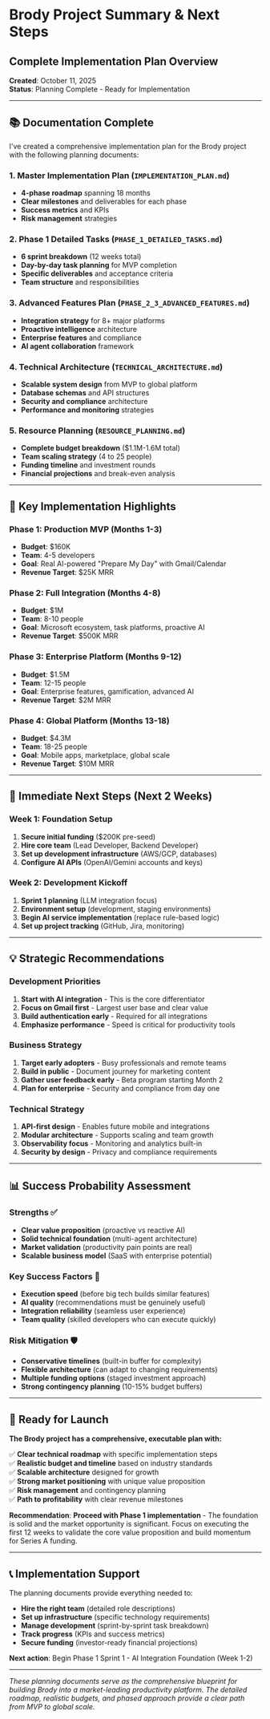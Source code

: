 # Brody Project Summary & Next Steps
## Complete Implementation Plan Overview

**Created**: October 11, 2025  
**Status**: Planning Complete - Ready for Implementation

---

## 📚 Documentation Complete

I've created a comprehensive implementation plan for the Brody project with the following planning documents:

### 1. **Master Implementation Plan** (`IMPLEMENTATION_PLAN.md`)
- **4-phase roadmap** spanning 18 months
- **Clear milestones** and deliverables for each phase
- **Success metrics** and KPIs
- **Risk management** strategies

### 2. **Phase 1 Detailed Tasks** (`PHASE_1_DETAILED_TASKS.md`)
- **6 sprint breakdown** (12 weeks total)
- **Day-by-day task planning** for MVP completion
- **Specific deliverables** and acceptance criteria
- **Team structure** and responsibilities

### 3. **Advanced Features Plan** (`PHASE_2_3_ADVANCED_FEATURES.md`)
- **Integration strategy** for 8+ major platforms
- **Proactive intelligence** architecture
- **Enterprise features** and compliance
- **AI agent collaboration** framework

### 4. **Technical Architecture** (`TECHNICAL_ARCHITECTURE.md`)
- **Scalable system design** from MVP to global platform
- **Database schemas** and API structures
- **Security and compliance** architecture
- **Performance and monitoring** strategies

### 5. **Resource Planning** (`RESOURCE_PLANNING.md`)
- **Complete budget breakdown** ($1.1M-1.6M total)
- **Team scaling strategy** (4 to 25 people)
- **Funding timeline** and investment rounds
- **Financial projections** and break-even analysis

---

## 🎯 Key Implementation Highlights

### **Phase 1: Production MVP (Months 1-3)**
- **Budget**: $160K
- **Team**: 4-5 developers
- **Goal**: Real AI-powered "Prepare My Day" with Gmail/Calendar
- **Revenue Target**: $25K MRR

### **Phase 2: Full Integration (Months 4-8)**
- **Budget**: $1M
- **Team**: 8-10 people
- **Goal**: Microsoft ecosystem, task platforms, proactive AI
- **Revenue Target**: $500K MRR

### **Phase 3: Enterprise Platform (Months 9-12)**
- **Budget**: $1.5M
- **Team**: 12-15 people
- **Goal**: Enterprise features, gamification, advanced AI
- **Revenue Target**: $2M MRR

### **Phase 4: Global Platform (Months 13-18)**
- **Budget**: $4.3M
- **Team**: 18-25 people
- **Goal**: Mobile apps, marketplace, global scale
- **Revenue Target**: $10M MRR

---

## 🚀 Immediate Next Steps (Next 2 Weeks)

### **Week 1: Foundation Setup**
1. **Secure initial funding** ($200K pre-seed)
2. **Hire core team** (Lead Developer, Backend Developer)
3. **Set up development infrastructure** (AWS/GCP, databases)
4. **Configure AI APIs** (OpenAI/Gemini accounts and keys)

### **Week 2: Development Kickoff**
1. **Sprint 1 planning** (LLM integration focus)
2. **Environment setup** (development, staging environments)
3. **Begin AI service implementation** (replace rule-based logic)
4. **Set up project tracking** (GitHub, Jira, monitoring)

---

## 💡 Strategic Recommendations

### **Development Priorities**
1. **Start with AI integration** - This is the core differentiator
2. **Focus on Gmail first** - Largest user base and clear value
3. **Build authentication early** - Required for all integrations
4. **Emphasize performance** - Speed is critical for productivity tools

### **Business Strategy**
1. **Target early adopters** - Busy professionals and remote teams
2. **Build in public** - Document journey for marketing content
3. **Gather user feedback early** - Beta program starting Month 2
4. **Plan for enterprise** - Security and compliance from day one

### **Technical Strategy**
1. **API-first design** - Enables future mobile and integrations
2. **Modular architecture** - Supports scaling and team growth
3. **Observability focus** - Monitoring and analytics built-in
4. **Security by design** - Privacy and compliance requirements

---

## 📊 Success Probability Assessment

### **Strengths** ✅
- **Clear value proposition** (proactive vs reactive AI)
- **Solid technical foundation** (multi-agent architecture)
- **Market validation** (productivity pain points are real)
- **Scalable business model** (SaaS with enterprise potential)

### **Key Success Factors** 🎯
- **Execution speed** (before big tech builds similar features)
- **AI quality** (recommendations must be genuinely useful)
- **Integration reliability** (seamless user experience)
- **Team quality** (skilled developers who can execute quickly)

### **Risk Mitigation** 🛡️
- **Conservative timelines** (built-in buffer for complexity)
- **Flexible architecture** (can adapt to changing requirements)
- **Multiple funding options** (staged investment approach)
- **Strong contingency planning** (10-15% budget buffers)

---

## 🏁 Ready for Launch

**The Brody project has a comprehensive, executable plan with:**

✅ **Clear technical roadmap** with specific implementation steps  
✅ **Realistic budget and timeline** based on industry standards  
✅ **Scalable architecture** designed for growth  
✅ **Strong market positioning** with unique value proposition  
✅ **Risk management** and contingency planning  
✅ **Path to profitability** with clear revenue milestones  

**Recommendation**: **Proceed with Phase 1 implementation** - The foundation is solid and the market opportunity is significant. Focus on executing the first 12 weeks to validate the core value proposition and build momentum for Series A funding.

---

## 📞 Implementation Support

The planning documents provide everything needed to:
- **Hire the right team** (detailed role descriptions)
- **Set up infrastructure** (specific technology requirements)
- **Manage development** (sprint-by-sprint task breakdown)
- **Track progress** (KPIs and success metrics)
- **Secure funding** (investor-ready financial projections)

**Next action**: Begin Phase 1 Sprint 1 - AI Integration Foundation (Week 1-2)

---

*These planning documents serve as the comprehensive blueprint for building Brody into a market-leading productivity platform. The detailed roadmap, realistic budgets, and phased approach provide a clear path from MVP to global scale.*